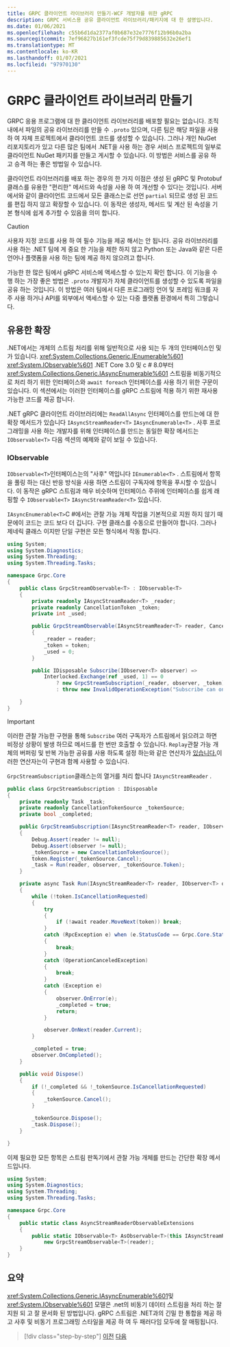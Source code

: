 ```yaml
---
title: GRPC 클라이언트 라이브러리 만들기-WCF 개발자를 위한 gRPC
description: GRPC 서비스용 공유 클라이언트 라이브러리/패키지에 대 한 설명입니다.
ms.date: 01/06/2021
ms.openlocfilehash: c55b6d1da2377af0b687e32e7776f12b96b0a2ba
ms.sourcegitcommit: 7ef96827b161ef3fcde75f79d839885632e26ef1
ms.translationtype: MT
ms.contentlocale: ko-KR
ms.lasthandoff: 01/07/2021
ms.locfileid: "97970130"
---
```

# <a name="create-grpc-client-libraries"></a>GRPC 클라이언트 라이브러리 만들기

GRPC 응용 프로그램에 대 한 클라이언트 라이브러리를 배포할 필요는 없습니다. 조직 내에서 파일의 공유 라이브러리를 만들 수 `.proto` 있으며, 다른 팀은 해당 파일을 사용 하 여 자체 프로젝트에서 클라이언트 코드를 생성할 수 있습니다. 그러나 개인 NuGet 리포지토리가 있고 다른 많은 팀에서 .NET을 사용 하는 경우 서비스 프로젝트의 일부로 클라이언트 NuGet 패키지를 만들고 게시할 수 있습니다. 이 방법은 서비스를 공유 하 고 승격 하는 좋은 방법일 수 있습니다.

클라이언트 라이브러리를 배포 하는 경우의 한 가지 이점은 생성 된 gRPC 및 Protobuf 클래스를 유용한 "편리한" 메서드와 속성을 사용 하 여 개선할 수 있다는 것입니다. 서버에서와 같이 클라이언트 코드에서 모든 클래스는로 선언 `partial` 되므로 생성 된 코드를 편집 하지 않고 확장할 수 있습니다. 이 동작은 생성자, 메서드 및 계산 된 속성을 기본 형식에 쉽게 추가할 수 있음을 의미 합니다.

> [!CAUTION]
> 사용자 지정 코드를 사용 하 여 필수 기능을 제공 해서는 안 됩니다. 공유 라이브러리를 사용 하는 .NET 팀에 게 중요 한 기능을 제한 하지 않고 Python 또는 Java와 같은 다른 언어나 플랫폼을 사용 하는 팀에 제공 하지 않으려고 합니다.

가능한 한 많은 팀에서 gRPC 서비스에 액세스할 수 있는지 확인 합니다. 이 기능을 수행 하는 가장 좋은 방법은 `.proto` 개발자가 자체 클라이언트를 생성할 수 있도록 파일을 공유 하는 것입니다. 이 방법은 여러 팀에서 다른 프로그래밍 언어 및 프레임 워크를 자주 사용 하거나 API를 외부에서 액세스할 수 있는 다중 플랫폼 환경에서 특히 그렇습니다.

## <a name="useful-extensions"></a>유용한 확장

.NET에서는 개체의 스트림 처리를 위해 일반적으로 사용 되는 두 개의 인터페이스인 및가 있습니다. <xref:System.Collections.Generic.IEnumerable%601> <xref:System.IObservable%601> .NET Core 3.0 및 c # 8.0부터 <xref:System.Collections.Generic.IAsyncEnumerable%601> 스트림을 비동기적으로 처리 하기 위한 인터페이스와 `await foreach` 인터페이스를 사용 하기 위한 구문이 있습니다. 이 섹션에서는 이러한 인터페이스를 gRPC 스트림에 적용 하기 위한 재사용 가능한 코드를 제공 합니다.

.NET gRPC 클라이언트 라이브러리에는 `ReadAllAsync` 인터페이스를 만드는에 대 한 확장 메서드가 있습니다 `IAsyncStreamReader<T>` `IAsyncEnumerable<T>` . 사후 프로그래밍을 사용 하는 개발자를 위해 인터페이스를 만드는 동일한 확장 메서드는 `IObservable<T>` 다음 섹션의 예제와 같이 보일 수 있습니다.

### <a name="iobservable"></a>IObservable

`IObservable<T>`인터페이스는의 "사후" 역입니다 `IEnumerable<T>` . 스트림에서 항목을 풀링 하는 대신 반응 방식을 사용 하면 스트림이 구독자에 항목을 푸시할 수 있습니다. 이 동작은 gRPC 스트림과 매우 비슷하며 인터페이스 주위에 인터페이스를 쉽게 래핑할 수 `IObservable<T>` `IAsyncStreamReader<T>` 있습니다.

`IAsyncEnumerable<T>`C #에서는 관찰 가능 개체 작업을 기본적으로 지원 하지 않기 때문에이 코드는 코드 보다 더 깁니다. 구현 클래스를 수동으로 만들어야 합니다. 그러나 제네릭 클래스 이지만 단일 구현은 모든 형식에서 작동 합니다.

```csharp
using System;
using System.Diagnostics;
using System.Threading;
using System.Threading.Tasks;

namespace Grpc.Core
{
    public class GrpcStreamObservable<T> : IObservable<T>
    {
        private readonly IAsyncStreamReader<T> _reader;
        private readonly CancellationToken _token;
        private int _used;

        public GrpcStreamObservable(IAsyncStreamReader<T> reader, CancellationToken token = default)
        {
            _reader = reader;
            _token = token;
            _used = 0;
        }

        public IDisposable Subscribe(IObserver<T> observer) =>
            Interlocked.Exchange(ref _used, 1) == 0
                ? new GrpcStreamSubscription(_reader, observer, _token)
                : throw new InvalidOperationException("Subscribe can only be called once.");

    }
}
```

> [!IMPORTANT]
> 이러한 관찰 가능한 구현을 통해 `Subscribe` 여러 구독자가 스트림에서 읽으려고 하면 비정상 상황이 발생 하므로 메서드를 한 번만 호출할 수 있습니다. `Replay`관찰 가능 개체의 버퍼링 및 반복 가능한 공유를 사용 하도록 설정 하는와 같은 연산자가 [있습니다.](https://www.nuget.org/packages/System.Reactive.Linq)이러한 연산자는이 구현과 함께 사용할 수 있습니다.

`GrpcStreamSubscription`클래스는의 열거를 처리 합니다 `IAsyncStreamReader` .

```csharp
public class GrpcStreamSubscription : IDisposable
{
    private readonly Task _task;
    private readonly CancellationTokenSource _tokenSource;
    private bool _completed;

    public GrpcStreamSubscription(IAsyncStreamReader<T> reader, IObserver<T> observer, CancellationToken token)
    {
        Debug.Assert(reader != null);
        Debug.Assert(observer != null);
        _tokenSource = new CancellationTokenSource();
        token.Register(_tokenSource.Cancel);
        _task = Run(reader, observer, _tokenSource.Token);
    }

    private async Task Run(IAsyncStreamReader<T> reader, IObserver<T> observer, CancellationToken token)
    {
        while (!token.IsCancellationRequested)
        {
            try
            {
                if (!await reader.MoveNext(token)) break;
            }
            catch (RpcException e) when (e.StatusCode == Grpc.Core.StatusCode.NotFound)
            {
                break;
            }
            catch (OperationCanceledException)
            {
                break;
            }
            catch (Exception e)
            {
                observer.OnError(e);
                _completed = true;
                return;
            }

            observer.OnNext(reader.Current);
        }

        _completed = true;
        observer.OnCompleted();
    }

    public void Dispose()
    {
        if (!_completed && !_tokenSource.IsCancellationRequested)
        {
            _tokenSource.Cancel();
        }

        _tokenSource.Dispose();
        _task.Dispose();
    }

}
```

이제 필요한 모든 항목은 스트림 판독기에서 관찰 가능 개체를 만드는 간단한 확장 메서드입니다.

```csharp
using System;
using System.Diagnostics;
using System.Threading;
using System.Threading.Tasks;

namespace Grpc.Core
{
    public static class AsyncStreamReaderObservableExtensions
    {
        public static IObservable<T> AsObservable<T>(this IAsyncStreamReader<T> reader) =>
            new GrpcStreamObservable<T>(reader);
    }
}
```

## <a name="summary"></a>요약

<xref:System.Collections.Generic.IAsyncEnumerable%601>및 <xref:System.IObservable%601> 모델은 .net의 비동기 데이터 스트림을 처리 하는 잘 지원 되 고 잘 문서화 된 방법입니다. gRPC 스트림은 .NET과의 긴밀 한 통합을 제공 하 고 사후 및 비동기 프로그래밍 스타일을 제공 하 여 두 패러다임 모두에 잘 매핑됩니다.

>[!div class="step-by-step"]
>[이전](streaming-versus-repeated.md)
>[다음](security.md)
